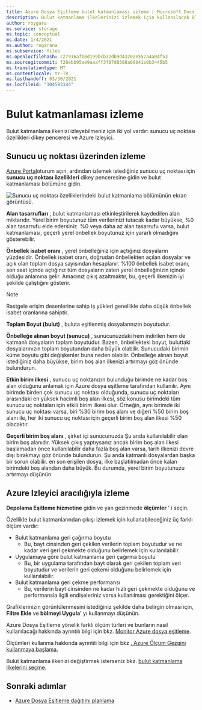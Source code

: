 ```yaml
---
title: Azure Dosya Eşitleme bulut katmanlaması izleme | Microsoft Docs
description: Bulut katmanlama ilkelerinizi izlemek için kullanılacak ölçülerle ilgili ayrıntılar.
author: roygara
ms.service: storage
ms.topic: conceptual
ms.date: 1/4/2021
ms.author: rogarana
ms.subservice: files
ms.openlocfilehash: c27916afb0d199bcb32db9d43202e552a4a04f53
ms.sourcegitcommit: f28ebb95ae9aaaff3f87d8388a09b41e0b3445b5
ms.translationtype: MT
ms.contentlocale: tr-TR
ms.lasthandoff: 03/30/2021
ms.locfileid: "104593144"
---
```

# <a name="monitor-cloud-tiering"></a>Bulut katmanlaması izleme
Bulut katmanlama ilkenizi izleyebilmeniz için iki yol vardır: sunucu uç noktası özellikleri dikey penceresi ve Azure Izleyici.

## <a name="monitoring-via-server-endpoint"></a>Sunucu uç noktası üzerinden izleme

[Azure Portal](https://portal.azure.com/)oturum açın, ardından izlemek istediğiniz sunucu uç noktası için **sunucu uç noktası özellikleri** dikey penceresine gidin ve bulut katmanlaması bölümüne gidin. 

![Sunucu uç noktası özelliklerindeki bulut katmanlama bölümünün ekran görüntüsü.](media/storage-sync-monitoring-cloud-tiering/cloud-tiering-monitoring-5.png)

**Alan tasarrufları** , bulut katmanlaması etkinleştirilerek kaydedilen alan miktarıdır. Yerel birim boyutunuz tüm verilerinizi tutacak kadar büyükse, %0 alan tasarrufu elde edersiniz. %0 veya daha az alan tasarrufu varsa, bulut katmanlaması, geçerli yerel önbellek boyutunuz için yararlı olmadığını gösterebilir. 

**Önbellek isabet oranı** , yerel önbelleğiniz için açtığınız dosyaların yüzdesidir. Önbellek isabet oranı, doğrudan önbellekten açılan dosyalar ve açık olan toplam dosya sayısından hesaplanır. %100 önbellek isabet oranı, son saat içinde açtığınız tüm dosyaların zaten yerel önbelleğinizin içinde olduğu anlamına gelir. Amacınız çıkış azaltmaktır, bu, geçerli ilkenizin iyi şekilde çalıştığını gösterir.

> [!NOTE]
> Rastgele erişim desenlerine sahip iş yükleri genellikle daha düşük önbellek isabet oranlarına sahiptir. 

**Toplam Boyut (bulut)** , buluta eşitlenmiş dosyalarınızın boyutudur. 

**Önbelleğe alınan boyut (sunucu)** , sunucunuzdaki hem indirilen hem de katmanlı dosyaların toplam boyutudur. Bazen, önbellekteki boyut, buluttaki dosyalarınızın toplam boyutundan daha büyük olabilir. Sunucudaki birimin küme boyutu gibi değişkenler buna neden olabilir. Önbelleğe alınan boyut istediğiniz daha büyükse, birim boş alan ilkenizi artırmayı göz önünde bulundurun. 

**Etkin birim ilkesi** , sunucu uç noktanızın bulunduğu birimde ne kadar boş alan olduğunu anlamak için Azure dosya eşitleme tarafından kullanılır. Aynı birimde birden çok sunucu uç noktası olduğunda, sunucu uç noktaları arasındaki en yüksek hacimli boş alan ilkesi, söz konusu birimdeki tüm sunucu uç noktaları için etkili birim ilkesi olur. Örneğin, aynı birimde iki sunucu uç noktası varsa, biri %30 birim boş alanı ve diğeri %50 birim boş alanı ile, her iki sunucu uç noktası için geçerli birim boş alan ilkesi %50 olacaktır.

**Geçerli birim boş alanı** , şirket içi sunucunuzda Şu anda kullanılabilir olan birim boş alanıdır. Yüksek çıkış yaptıysanız ancak birim boş alan ilkesi başlamadan önce kullanılabilir daha fazla boş alan varsa, tarih ilkenizi devre dışı bırakmayı göz önünde bulundurun. Şu anda katmanlı dosyalardan başka bir sorun olabilir. en son erişilen dosya, ilke başlatılmadan önce kalan birimdeki boş alandan daha büyük. Bu durumda, yerel birim boyutunuzu artırmayı düşünün. 

## <a name="monitoring-via-azure-monitor"></a>Azure Izleyici aracılığıyla izleme

**Depolama Eşitleme hizmetine** gidin ve yan gezinmede **ölçümler** ' i seçin. 

Özellikle bulut katmanlarından çıkışı izlemek için kullanabileceğiniz üç farklı ölçüm vardır:

- Bulut katmanlama geri çağırma boyutu
    - Bu, bayt cinsinden geri çekilen verilerin toplam boyutudur ve ne kadar veri geri çekmekte olduğunu belirlemek için kullanılabilir.
- Uygulamaya göre bulut katmanlama geri çağırma boyutu
    - Bu, bir uygulama tarafından bayt olarak geri çekilen toplam veri boyutudur ve verilerin geri çekemi olduğunu belirlemek için kullanılabilir.
- Bulut katmanlama geri çekme performansı
    - Bu, verilerin bayt cinsinden ne kadar hızlı geri çekmekte olduğunu ve performansla ilgili endişeleriniz varsa kullanılması gerektiğini ölçer. 

Grafiklerinizin görüntülenmesini istediğiniz şekilde daha belirgin olması için, **Filtre Ekle** ve **bölmeyi Uygula**' yı kullanmayı düşünün.
 
Azure Dosya Eşitleme yönelik farklı ölçüm türleri ve bunların nasıl kullanılacağı hakkında ayrıntılı bilgi için bkz. [Monitor Azure dosya eşitleme](storage-sync-files-monitoring.md).

Ölçümleri kullanma hakkında ayrıntılı bilgi için bkz [. Azure Ölçüm Gezgini kullanmaya başlama.](../../azure-monitor/essentials/metrics-getting-started.md)

Bulut katmanlama ilkenizi değiştirmek isterseniz bkz. [bulut katmanlama Ilkelerini seçme](storage-sync-choose-cloud-tiering-policies.md).

## <a name="next-steps"></a>Sonraki adımlar
* [Azure Dosya Eşitleme dağıtımı planlama](storage-sync-files-planning.md)